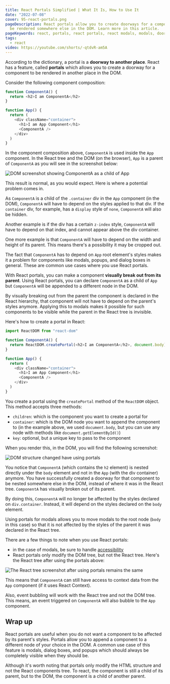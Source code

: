```yaml
---
title: React Portals Simplified | What It Is, How to Use It
date: "2022-07-08"
cover: 95-react-portals.png
pageDescription: React portals allow you to create doorways for a component to
  be rendered somewhere else in the DOM. Learn more in this article.
pageKeywords: react, portals, react portals, react modals, modals, doorways
tags:
  - react
video: https://youtube.com/shorts/-qtdvR-am5A
---
```

According to the dictionary, a portal is a **doorway to another place**. React has a feature, called **portals** which allows you to create a doorway for a component to be rendered in another place in the DOM.

Consider the following component composition:

```js
function ComponentA() {
  return <h2>I am ComponentA</h2>
}

function App() {
  return (
    <div className="container">
      <h1>I am App Component</h1>
      <ComponentA />
    </div>
  )
}
```

In the component composition above, `ComponentA` is used inside the `App` component. In the React tree and the DOM (on the browser), `App` is a parent of `ComponentA` as you will see in the screenshot below:

![DOM screenshot showing ComponentA as a child of App](./dom-screenshot-without-portals.png)

This result is normal, as you would expect. Here is where a potential problem comes in.

As `ComponentA` is a child of the `.container` div in the `App` component (in the DOM), `ComponentA` will have to depend on the styles applied to that div. If the `container` div, for example, has a `display` style of `none`, `ComponentA` will also be hidden.

Another example is if the div has a certain `z-index` style, `ComponentA` will have to depend on that index, and cannot appear above the div container.

One more example is that `ComponentA` will have to depend on the width and height of its parent. This means there's a possibility it may be cropped out.

The fact that `ComponentA` has to depend on `App` root element's styles makes it a problem for components like modals, popups, and dialog boxes in general. These are common use cases where you use React portals.

With React portals, you can make a component **visually break out from its parent**. Using React portals, you can declare `ComponentA` as a child of `App` but `ComponentA` will be appended to a different node in the DOM.

By visually breaking out from the parent the component is declared in the React hierarchy, that component will not have to depend on the parent's styles anymore. Applying this to modals makes it possible for such components to be visible while the parent in the React tree is invisible.

Here's how to create a portal in React:

```js
import ReactDOM from "react-dom"

function ComponentA() {
  return ReactDOM.createPortal(<h2>I am ComponentA</h2>, document.body)
}

function App() {
  return (
    <div className="container">
      <h1>I am App Component</h1>
      <ComponentA />
    </div>
  )
}
```

You create a portal using the `createPortal` method of the `ReactDOM` object. This method accepts three methods:

* `children`: which is the component you want to create a portal for
* `container`: which is the DOM node you want to append the component to (in the example above, we used `document.body`, but you can use any node with methods like `document.getElementById()`)
* `key`: optional, but a unique key to pass to the component

When you render this, in the DOM, you will find the following screenshot:

![DOM structure changed have using portals](/uploads/programmer-flat-color-icon-computer-expert-man-coding-on-laptop-freelance-software-developer-at-work-person-avatar-cartoon-style-clip-art-for-mobile-app-isolated-rgb-illustration-vector.webp)

You notice that `ComponentA` (which contains the `h2` element) is nested directly under the `body` element and not in the `App` (with the div container) anymore. You have successfully created a doorway for that component to be nested somewhere else in the DOM, instead of where it was in the React tree. `ComponentA` has visually broken out of its parent.

By doing this, `ComponentA` will no longer be affected by the styles declared on `div.container`. Instead, it will depend on the styles declared on the `body` element.

Using portals for modals allows you to move modals to the root node (`body` in this case) so that it is not affected by the styles of the parent it was declared in the React tree.

There are a few things to note when you use React portals:

* in the case of modals, be sure to handle [accessibility](https://www.w3.org/WAI/ARIA/apg/example-index/dialog-modal/dialog)
* React portals only modify the DOM tree, but not the React tree. Here's the React tree after using the portals above:

![The React tree screenshot after using portals remains the same](/uploads/programmer-flat-color-icon-computer-expert-man-coding-on-laptop-freelance-software-developer-at-work-person-avatar-cartoon-style-clip-art-for-mobile-app-isolated-rgb-illustration-vector.webp)

This means that `ComponentA` can still have access to context data from the `App` component (if it uses React Context).

Also, event bubbling will work with the React tree and not the DOM tree. This means, an event triggered on `ComponentA` will also bubble to the `App` component.

## Wrap up

React portals are useful when you do not want a component to be affected by its parent's styles. Portals allow you to append a component to a different node of your choice in the DOM. A common use case of this feature is modals, dialog boxes, and popups which should always be completely visible when they should be.

Although it's worth noting that portals only modify the HTML structure and not the React components tree. To react, the component is still a child of its parent, but to the DOM, the component is a child of another parent.